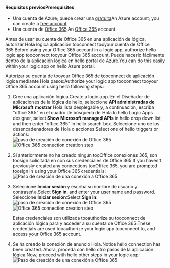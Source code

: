 #### <a name="prerequisites"></a><span data-ttu-id="822ef-101">Requisitos previos</span><span class="sxs-lookup"><span data-stu-id="822ef-101">Prerequisites</span></span>
* <span data-ttu-id="822ef-102">Una cuenta de Azure; puede crear una [gratuita](https://azure.microsoft.com/free)</span><span class="sxs-lookup"><span data-stu-id="822ef-102">An Azure account; you can create a [free account](https://azure.microsoft.com/free)</span></span>
* <span data-ttu-id="822ef-103">Una cuenta de [Office 365](https://office365.com).</span><span class="sxs-lookup"><span data-stu-id="822ef-103">An [Office 365](https://office365.com) account</span></span>  

<span data-ttu-id="822ef-104">Antes de usar su cuenta de Office 365 en una aplicación de lógica, autorizar Hola lógica aplicación tooconnect tooyour cuenta de Office 365.</span><span class="sxs-lookup"><span data-stu-id="822ef-104">Before using your Office 365 account in a logic app, authorize hello logic app tooconnect tooyour Office 365 account.</span></span> <span data-ttu-id="822ef-105">Puede hacerlo fácilmente dentro de la aplicación lógica en hello portal de Azure.</span><span class="sxs-lookup"><span data-stu-id="822ef-105">You can do this easily within your logic app on hello Azure portal.</span></span>  

<span data-ttu-id="822ef-106">Autorizar su cuenta de tooyour Office 365 de tooconnect de aplicación lógica mediante Hola pasos:</span><span class="sxs-lookup"><span data-stu-id="822ef-106">Authorize your logic app tooconnect tooyour Office 365 account using hello following steps:</span></span>

1. <span data-ttu-id="822ef-107">Cree una aplicación lógica.</span><span class="sxs-lookup"><span data-stu-id="822ef-107">Create a logic app.</span></span> <span data-ttu-id="822ef-108">En el Diseñador de aplicaciones de la lógica de hello, seleccione **API administradas de Microsoft mostrar** Hola lista desplegable y, a continuación, escriba "office 365" en el cuadro de búsqueda de Hola.</span><span class="sxs-lookup"><span data-stu-id="822ef-108">In hello Logic Apps designer, select **Show Microsoft managed APIs** in hello drop down list, and then enter "office 365" in hello search box.</span></span> <span data-ttu-id="822ef-109">Seleccione uno de los desencadenadores de Hola o acciones:</span><span class="sxs-lookup"><span data-stu-id="822ef-109">Select one of hello triggers or actions:</span></span>  
    <span data-ttu-id="822ef-110">![paso de creación de conexión de Office 365](./media/connectors-create-api-office365-outlook/office365-sendemail.png)</span><span class="sxs-lookup"><span data-stu-id="822ef-110">![Office 365 connection creation step](./media/connectors-create-api-office365-outlook/office365-sendemail.png)</span></span>  
2. <span data-ttu-id="822ef-111">Si anteriormente no ha creado ningún tooOffice conexiones 365, son toosign solicitada en con sus credenciales de Office 365:</span><span class="sxs-lookup"><span data-stu-id="822ef-111">If you haven't previously created any connections tooOffice 365, you are prompted toosign in using your Office 365 credentials:</span></span>  
    ![Paso de creación de una conexión a Office 365](./media/connectors-create-api-office365-outlook/office365-signin.png)  
3. <span data-ttu-id="822ef-113">Seleccione **Iniciar sesión** y escriba su nombre de usuario y contraseña.</span><span class="sxs-lookup"><span data-stu-id="822ef-113">Select **Sign in**, and enter your user name and password.</span></span> <span data-ttu-id="822ef-114">Seleccione **Iniciar sesión**:</span><span class="sxs-lookup"><span data-stu-id="822ef-114">Select **Sign in**:</span></span>  
    <span data-ttu-id="822ef-115">![paso de creación de conexión de Office 365](./media/connectors-create-api-office365-outlook/office365-usernamepassword.png)</span><span class="sxs-lookup"><span data-stu-id="822ef-115">![Office 365 connection creation step](./media/connectors-create-api-office365-outlook/office365-usernamepassword.png)</span></span>
   
    <span data-ttu-id="822ef-116">Estas credenciales son utilizada tooauthorize su tooconnect de aplicación lógica para y acceder a su cuenta de Office 365.</span><span class="sxs-lookup"><span data-stu-id="822ef-116">These credentials are used tooauthorize your logic app tooconnect to, and access your Office 365 account.</span></span> 
4. <span data-ttu-id="822ef-117">Se ha creado la conexión de anuncio Hola.</span><span class="sxs-lookup"><span data-stu-id="822ef-117">Notice hello connection has been created.</span></span> <span data-ttu-id="822ef-118">Ahora, proceda con hello otro pasos de la aplicación lógica:</span><span class="sxs-lookup"><span data-stu-id="822ef-118">Now, proceed with hello other steps in your logic app:</span></span>   
    ![Paso de creación de una conexión a Office 365](./media/connectors-create-api-office365-outlook/office365-sendemailproperties.png)  

